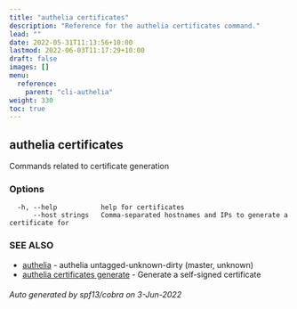 ```yaml
---
title: "authelia certificates"
description: "Reference for the authelia certificates command."
lead: ""
date: 2022-05-31T11:13:56+10:00
lastmod: 2022-06-03T11:17:29+10:00
draft: false
images: []
menu:
  reference:
    parent: "cli-authelia"
weight: 330
toc: true
---
```


## authelia certificates

Commands related to certificate generation

### Options

```
  -h, --help           help for certificates
      --host strings   Comma-separated hostnames and IPs to generate a certificate for
```

### SEE ALSO

* [authelia](authelia.md)	 - authelia untagged-unknown-dirty (master, unknown)
* [authelia certificates generate](authelia_certificates_generate.md)	 - Generate a self-signed certificate

###### Auto generated by spf13/cobra on 3-Jun-2022
